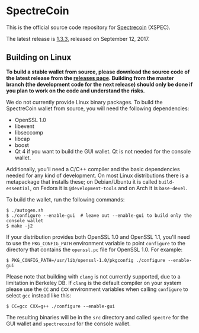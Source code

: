 SpectreCoin
===========

This is the official source code repository for [Spectrecoin](https://spectreproject.io/) (XSPEC).

The latest release is [1.3.3](https://github.com/spectrecoin/spectre/releases/tag/v1.3.3), released on September 12, 2017.

Building on Linux
-----------------

**To build a stable wallet from source, please download the source code of the latest release from the [releases page](https://github.com/spectrecoin/spectre/releases). Building from the master branch (the development code for the next release) should only be done if you plan to work on the code and understand the risks.**

We do not currently provide Linux binary packages. To build the SpectreCoin wallet from source, you will need the following dependencies:

 * OpenSSL 1.0
 * libevent
 * libseccomp
 * libcap
 * boost
 * Qt 4 if you want to build the GUI wallet. Qt is not needed for the console wallet.

Additionally, you'll need a C/C++ compiler and the basic dependencies needed for any kind of development. On most Linux distributions there is a metapackage that installs these; on Debian/Ubuntu it is called `build-essential`, on Fedora it is `@development-tools` and on Arch it is `base-devel`.

To build the wallet, run the following commands:

    $ ./autogen.sh
    $ ./configure --enable-gui  # leave out --enable-gui to build only the console wallet
    $ make -j2

If your distribution provides both OpenSSL 1.0 and OpenSSL 1.1, you'll need to use the `PKG_CONFIG_PATH` environment variable to point `configure` to the directory that contains the `openssl.pc` file for OpenSSL 1.0. For example:

    $ PKG_CONFIG_PATH=/usr/lib/openssl-1.0/pkgconfig ./configure --enable-gui

Please note that building with `clang` is not currently supported, due to a limitation in Berkeley DB. If `clang` is the default compiler on your system please use the `CC` and `CXX` environment variables when calling `configure` to select `gcc` instead like this:

    $ CC=gcc CXX=g++ ./configure --enable-gui

The resulting binaries will be in the `src` directory and called `spectre` for the GUI wallet and `spectrecoind` for the console wallet.

